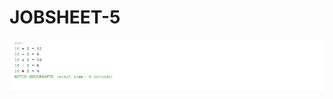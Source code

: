 # JOBSHEET-5
![Alt Text](https://github.com/Larasati11/JOBSHEET-5/blob/master/latihan%202.png "hasil satu")
